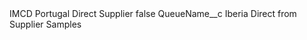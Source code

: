 <?xml version="1.0" encoding="UTF-8"?>
<CustomMetadata xmlns="http://soap.sforce.com/2006/04/metadata" xmlns:xsi="http://www.w3.org/2001/XMLSchema-instance" xmlns:xsd="http://www.w3.org/2001/XMLSchema">
    <label>IMCD Portugal Direct Supplier</label>
    <protected>false</protected>
    <values>
        <field>QueueName__c</field>
        <value xsi:type="xsd:string">Iberia Direct from Supplier Samples</value>
    </values>
</CustomMetadata>
